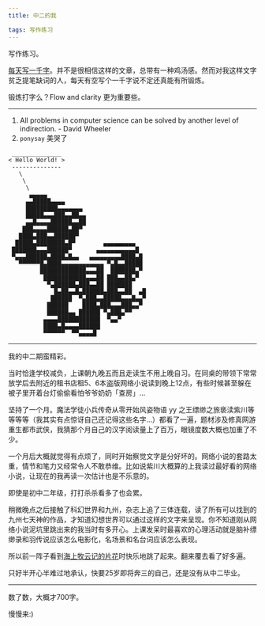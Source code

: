 ```yaml
---
title: 中二的我

tags: 写作练习
---
```

写作练习。

[每天写一千字](https://wanqu.co/p/3324)。并不是很相信这样的文章，总带有一种鸡汤感。然而对我这样文字贫乏提笔缺词的人，每天有空写个一千字说不定还真能有所锻炼。

锻炼打字么？Flow and clarity 更为重要些。

******

1. All problems in computer science can be solved by another level of indirection. - David Wheeler
2. `ponysay` 美哭了

```
 ______________
< Hello World! >
 --------------
   \
    \
     \
      ▄▄▄▄▄
     ▄▄█████▄▄▄▄
     █████████▄▄▄▄▄▄▄
     █████▄▄▄███▄▄██▄▄
     ▄▄█▄▄▄▄██████▄▄██
    ███▄▄▄▄██████▄██▀
   ████▄███▄▄██████▀
  █████▄████████▄█▀        ▄▄▄▄▄▄▄▄▄
 ███████▄▄▄██████▀       ▄▄▄▄▄▄▄▄▄▄▄█
 ▀▄▄▄██████▄████▄█▄▄   ▄▄▄▄▄▄▄▄▄████▄█
   ▀▀▀▀▀▀█▄████▄▄▄▄▄▄▄▄▄▄▄▄ ▀▄█▄▄█████
         █████████████▄▄▄██  ███████▄▀
          ████████████▄▄▄██ ███▄▄██▄▀
           ▀▄██████▄███▄▄██ ███████
             █▄██▄▄█▄██████▄███▄▄██  ▄█
            ██████  ▀▄███▄▄█████▄▄▄█▄▄▀
           ██████    ████▄███▄▄▄███▄▄▀
           ██████▄▄ ██████ ▀▄███▄▀▀
          ▄▄▄▄████████████  ▀▄▄▀
          ████▄█▄▄▄▄██████
          ▀▀▀▀▀▀  ▀▀▄▄▄▄█
```

*****

我的中二期蛮精彩。

当时恰逢学校减负，上课朝九晚五而且走读生不用上晚自习。在同桌的带领下常常放学后去附近的租书店租5、6本盗版网络小说读到晚上12点，有些时候甚至躲在被子里开着台灯偷偷看怕爷爷奶奶「查房」...

坚持了一个月。魔法学徒小兵传奇从零开始风姿物语 yy 之王缥缈之旅亵渎紫川等等等等（我其实有点惊讶自己还记得这些名字…）都看了一遍，题材涉及修真网游重生都市武侠，我猜那个月自己的汉字阅读量上了百万，眼镜度数大概也加重了不少。

一个月后大概就觉得有点烦了，同时开始察觉文字是分好坏的。网络小说的套路太重，情节和笔力又经常令人不敢恭维。比如说紫川大概算的上我读过最好看的网络小说，让现在的我再读一次估计也是不乐意的。

即使是初中二年级，打打杀杀看多了也会累。

稍微晚点之后接触了科幻世界和九州，杂志上追了三体连载，读了所有可以找到的九州七天神的作品，才知道幻想世界可以通过这样的文字来呈现。你不知道刚从网络小说泥坑里跳出来的我当时有多开心。上课发呆时最喜欢的心理活动就是脑补缥缈录和羽传说应该怎么电影化，名场景和名台词应该怎么表现。

所以前一阵子看到[海上牧云记的片花](http://www.bilibili.com/video/av4180641/)时快乐地跳了起来。翻来覆去看了好多遍。

只好半开心半难过地承认，快要25岁即将奔三的自己，还是没有从中二毕业。

******

数了数，大概才700字。

慢慢来:)